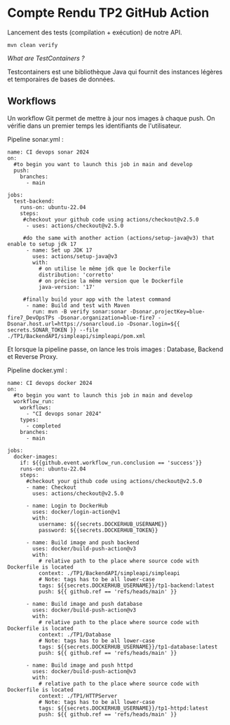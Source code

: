 # Compte Rendu TP2 GitHub Action

Lancement des tests (compilation + exécution) de notre API.

```
mvn clean verify
```

*What are TestContainers ?*

Testcontainers est une bibliothèque Java qui fournit des instances légères et temporaires de bases de données.

## Workflows

Un workflow Git permet de mettre à jour nos images à chaque push. On vérifie dans un premier temps les identifiants de l'utilisateur.

Pipeline sonar.yml : 

```
name: CI devops sonar 2024  
on:  
  #to begin you want to launch this job in main and develop  
  push:  
    branches:   
      - main   
  
jobs:  
  test-backend:   
    runs-on: ubuntu-22.04  
    steps:  
     #checkout your github code using actions/checkout@v2.5.0  
      - uses: actions/checkout@v2.5.0  
  
     #do the same with another action (actions/setup-java@v3) that enable to setup jdk 17  
      - name: Set up JDK 17  
        uses: actions/setup-java@v3  
        with:  
          # on utilise le même jdk que le Dockerfile  
          distribution: 'corretto'  
          # on précise la même version que le Dockerfile  
          java-version: '17'  
  
     #finally build your app with the latest command  
      - name: Build and test with Maven  
        run: mvn -B verify sonar:sonar -Dsonar.projectKey=blue-fire7_DevOpsTPs -Dsonar.organization=blue-fire7 -Dsonar.host.url=https://sonarcloud.io -Dsonar.login=${{ secrets.SONAR_TOKEN }} --file ./TP1/BackendAPI/simpleapi/simpleapi/pom.xml
```

Et lorsque la pipeline passe, on lance les trois images : Database, Backend et Reverse Proxy.

Pipeline docker.yml : 

```
name: CI devops docker 2024  
on:  
  #to begin you want to launch this job in main and develop  
  workflow_run:  
    workflows:  
      - "CI devops sonar 2024"  
    types:  
      - completed  
    branches:  
      - main  
  
jobs:  
  docker-images:  
    if: ${{github.event.workflow_run.conclusion == 'success'}}  
    runs-on: ubuntu-22.04  
    steps:  
      #checkout your github code using actions/checkout@v2.5.0  
      - name: Checkout  
        uses: actions/checkout@v2.5.0  
  
      - name: Login to DockerHub  
        uses: docker/login-action@v1  
        with:  
          username: ${{secrets.DOCKERHUB_USERNAME}}  
          password: ${{secrets.DOCKERHUB_TOKEN}}  
  
      - name: Build image and push backend  
        uses: docker/build-push-action@v3  
        with:  
          # relative path to the place where source code with Dockerfile is located  
          context: ./TP1/BackendAPI/simpleapi/simpleapi  
          # Note: tags has to be all lower-case  
          tags: ${{secrets.DOCKERHUB_USERNAME}}/tp1-backend:latest  
          push: ${{ github.ref == 'refs/heads/main' }}  
  
      - name: Build image and push database  
        uses: docker/build-push-action@v3  
        with:  
          # relative path to the place where source code with Dockerfile is located  
          context: ./TP1/Database  
          # Note: tags has to be all lower-case  
          tags: ${{secrets.DOCKERHUB_USERNAME}}/tp1-database:latest  
          push: ${{ github.ref == 'refs/heads/main' }}  
  
      - name: Build image and push httpd  
        uses: docker/build-push-action@v3  
        with:  
          # relative path to the place where source code with Dockerfile is located  
          context: ./TP1/HTTPServer  
          # Note: tags has to be all lower-case  
          tags: ${{secrets.DOCKERHUB_USERNAME}}/tp1-httpd:latest  
          push: ${{ github.ref == 'refs/heads/main' }}
```




